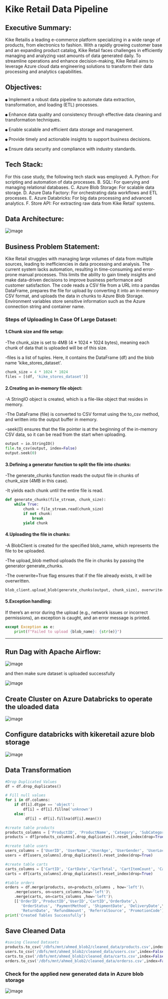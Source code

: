 # Kike Retail Data Pipeline

## Executive Summary:
Kike Retailis a leading e-commerce platform specializing in a wide range of
products, from electronics to fashion. With a rapidly growing customer base
and an expanding product catalog, Kike Retail faces challenges in efficiently
managing and analyzing vast amounts of data generated daily. To streamline
operations and enhance decision-making, Kike Retail aims to leverage Azure
cloud data engineering solutions to transform their data processing and
analytics capabilities.


## Objectives:
 `●` Implement a robust data pipeline to automate data extraction,
transformation, and loading (ETL) processes.

`●` Enhance data quality and consistency through effective data cleaning and
transformation techniques.

`●` Enable scalable and efficient data storage and management.

`●` Provide timely and actionable insights to support business decisions.

`●` Ensure data security and compliance with industry standards.


## Tech Stack:
For this case study, the following tech stack was employed:
A. Python: For scripting and automation of data processes.
B. SQL: For querying and managing relational databases.
C. Azure Blob Storage: For scalable data storage.
D. Azure Data Factory: For orchestrating data workflows and ETL processes.
E. Azure Databricks: For big data processing and advanced analytics.
F. Store API: For extracting raw data from Kike Retail' systems.


## Data Architecture:

![image](https://github.com/user-attachments/assets/b4dcdc68-3946-4ae1-a148-bc284f91e308)


## Business Problem Statement:
Kike Retail struggles with managing large volumes of data from multiple
sources, leading to inefficiencies in data processing and analysis. The
current system lacks automation, resulting in time-consuming and
error-prone manual processes. This limits the ability to gain timely insights
and make data-driven decisions to improve business performance and
customer satisfaction.
The code reads a CSV file from a URL into a pandas DataFrame, prepares the file for upload by converting it into an in-memory CSV format,
and uploads the data in chunks to Azure Blob Storage. Environment variables store sensitive information such as the Azure connection string and container name.

### Steps of Uploading In Case Of Large Dataset:

#### 1.Chunk size and file setup:
-The chunk_size is set to 4MB (4 * 1024 * 1024 bytes), meaning each chunk of data that is uploaded will be of this size.

-files is a list of tuples. Here, it contains the DataFrame (df) and the blob name 'kike_stores_dataset'.
```python
chunk_size = 4 * 1024 * 1024
files = [(df, 'kike_stores_dataset')]
```

#### 2.Creating an in-memory file object:
-A StringIO object is created, which is a file-like object that resides in memory.

-The DataFrame (file) is converted to CSV format using the to_csv method, and written into the output buffer in memory.

-seek(0) ensures that the file pointer is at the beginning of the in-memory CSV data, so it can be read from the start when uploading.

```python
output = io.StringIO()
file.to_csv(output, index=False)
output.seek(0)
```


#### 3.Defining a generator function to split the file into chunks:
-The generate_chunks function reads the output file in chunks of chunk_size (4MB in this case).

-It yields each chunk until the entire file is read.
```python
def generate_chunks(file_stream, chunk_size):
    while True:
        chunk = file_stream.read(chunk_size)
        if not chunk:
            break
        yield chunk
```


#### 4.Uploading the file in chunks:
-A BlobClient is created for the specified blob_name, which represents the file to be uploaded.

-The upload_blob method uploads the file in chunks by passing the generator generate_chunks.

-The overwrite=True flag ensures that if the file already exists, it will be overwritten.
```python
blob_client.upload_blob(generate_chunks(output, chunk_size), overwrite=True)
```


#### 5.Exception handling:
If there’s an error during the upload (e.g., network issues or incorrect permissions), an exception is caught, and an error message is printed.
```python
except Exception as e:
    print(f"Failed to upload {blob_name}: {str(e)}")
```

----
## Run Dag with Apache Airflow:

![image](https://github.com/user-attachments/assets/a2e5a3f7-151b-4927-ad2c-87c0fb3aa73a)

and then make sure dataset is uploaded successfully

![image](https://github.com/user-attachments/assets/eafacb00-d44d-429a-a8ee-38758e13697d)

## Create Cluster on Azure Databricks to operate the uloaded data

![image](https://github.com/user-attachments/assets/fd78376c-47ae-4d3b-a77e-353a9902e5bd)

## Configure databricks with kikeretail azure blob storage

![image](https://github.com/user-attachments/assets/6e56903c-223b-4520-9ecc-04c7f9fcabb8)

## Data Transformation

```python
#Drop Duplicated Values
df = df.drop_duplicates()

# Fill null values
for i in df.columns:
    if df[i].dtype == 'object':
        df[i] = df[i].fillna('unknown')
    else:
         df[i] = df[i].fillna(df[i].mean())

#create table products
products_columns = ['ProductID', 'ProductName', 'Category', 'SubCategory', 'Brand','Price', 'Discount', 'Stock','Rating', 'ReviewCount']
products = df[products_columns].drop_duplicates().reset_index(drop=True)

#create table users
users_columns = ['UserID', 'UserName','UserAge', 'UserGender', 'UserLocation']
users = df[users_columns].drop_duplicates().reset_index(drop=True)

#create table carts
carts_columns = ['CartID', 'CartDate','CartTotal', 'CartItemCount', 'CartStatus']
carts = df[carts_columns].drop_duplicates().reset_index(drop=True)

#table orders
orders = df.merge(products, on=products_columns , how='left')\
    .merge(users, on=users_columns,how='left')\
    .merge(carts, on=carts_columns ,how='left')\
    [['OrderID','ProductID','UserID','CartID','OrderDate',\
       'OrderStatus', 'PaymentMethod', 'ShipmentDate', 'DeliveryDate',\
       'ReturnDate', 'RefundAmount', 'ReferralSource', 'PromotionCode']]
print('Created Tables Successfully')
```
## Save Cleaned Data
```python
#saving Cleaned Datasets
products.to_csv('/dbfs/mnt/ahmed_blob2/cleaned_data/products.csv',index=False)
users.to_csv('/dbfs/mnt/ahmed_blob2/cleaned_data/users.csv',index=False)
carts.to_csv('/dbfs/mnt/ahmed_blob2/cleaned_data/carts.csv',index=False)
orders.to_csv('/dbfs/mnt/ahmed_blob2/cleaned_data/orderss.csv',index=False)
```

### Check for the applied new generated data in Azure blob storage

![image](https://github.com/user-attachments/assets/629fc68f-b2cf-4f48-a3f3-bba20d725487)

                    









